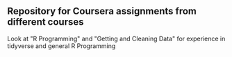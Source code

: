 ## Repository for Coursera assignments from different courses
Look at "R Programming" and "Getting and Cleaning Data" for experience in tidyverse and general R Programming

